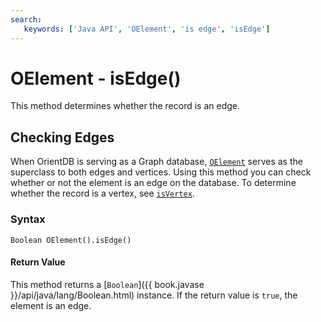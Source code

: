 ```yaml
---
search:
   keywords: ['Java API', 'OElement', 'is edge', 'isEdge']
---
```


# OElement - isEdge()

This method determines whether the record is an edge.

## Checking Edges

When OrientDB is serving as a Graph database, [`OElement`](Java-Ref-OElement.md) serves as the superclass to both edges and vertices.  Using this method you can check whether or not the element is an edge on the database.  To determine whether the record is a vertex, see [`isVertex`](Java-Ref-OElement-isVertex.md).

### Syntax

```
Boolean OElement().isEdge()
```

#### Return Value

This method returns a [`Boolean`]({{ book.javase }}/api/java/lang/Boolean.html) instance.  If the return value is `true`, the element is an edge.
